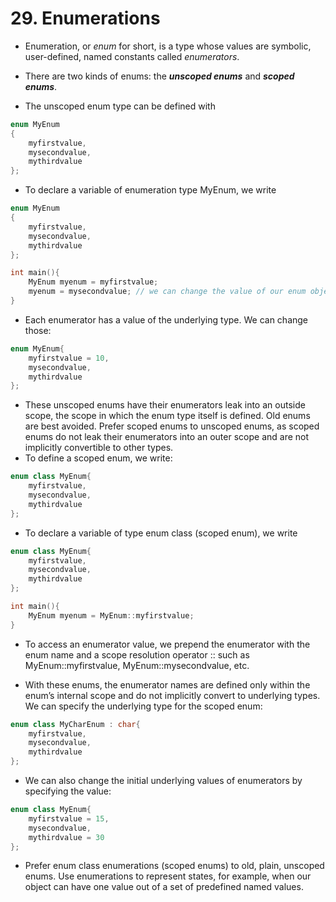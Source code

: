 # 29. Enumerations

- Enumeration, or *enum* for short, is a type whose values are symbolic, user-defined, named constants called *enumerators*.

- There are two kinds of enums: the ***unscoped enums*** and ***scoped enums***. 

- The unscoped enum type can be defined with
```cpp
enum MyEnum
{
	myfirstvalue,
	mysecondvalue,
	mythirdvalue
};
```

- To declare a variable of enumeration type MyEnum, we write
```cpp
enum MyEnum
{
	myfirstvalue,
	mysecondvalue,
	mythirdvalue
};

int main(){
	MyEnum myenum = myfirstvalue;
	myenum = mysecondvalue; // we can change the value of our enum object
}
```

- Each enumerator has a value of the underlying type. We can change those:
```cpp
enum MyEnum{
	myfirstvalue = 10,
	mysecondvalue,
	mythirdvalue
};
```

- These unscoped enums have their enumerators leak into an outside scope, the scope in which the enum type itself is defined. Old enums are best avoided. Prefer scoped enums to unscoped enums, as scoped enums do not leak their enumerators into an outer scope and are not implicitly convertible to other types. 
- To define a scoped enum, we write:
```cpp
enum class MyEnum{
	myfirstvalue,
	mysecondvalue,
	mythirdvalue
};
```

- To declare a variable of type enum class (scoped enum), we write
```cpp
enum class MyEnum{
	myfirstvalue,
	mysecondvalue,
	mythirdvalue
};

int main(){
	MyEnum myenum = MyEnum::myfirstvalue;
}
```

- To access an enumerator value, we prepend the enumerator with the enum name and a scope resolution operator :: such as MyEnum::myfirstvalue, MyEnum::mysecondvalue, etc.

- With these enums, the enumerator names are defined only within the enum’s internal scope and do not implicitly convert to underlying types. We can specify the underlying type for the scoped enum:
```cpp
enum class MyCharEnum : char{
	myfirstvalue,
	mysecondvalue,
	mythirdvalue
};
```

- We can also change the initial underlying values of enumerators by specifying the value:
```cpp
enum class MyEnum{
	myfirstvalue = 15,
	mysecondvalue,
	mythirdvalue = 30
};
```

- Prefer enum class enumerations (scoped enums) to old, plain, unscoped enums. Use enumerations to represent states, for example, when our object can have one value out of a set of predefined named values.
